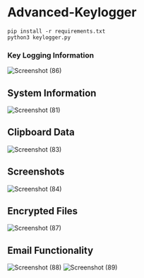 # Advanced-Keylogger
```
pip install -r requirements.txt
python3 keylogger.py
```

### Key Logging Information

![Screenshot (86)](https://user-images.githubusercontent.com/63743496/130329772-535b4926-ad6b-4d34-b731-b88adc3bfff8.png)

## System Information

![Screenshot (81)](https://user-images.githubusercontent.com/63743496/130329768-1955665e-8390-4b12-beb4-967cc3d68227.png)

## Clipboard Data

![Screenshot (83)](https://user-images.githubusercontent.com/63743496/130329770-1ced9571-cafc-49ef-9b2f-44d587bb8e85.png)

## Screenshots

![Screenshot (84)](https://user-images.githubusercontent.com/63743496/130329771-98226d1f-d39e-4cba-947f-524a15cf5155.png)

## Encrypted Files

![Screenshot (87)](https://user-images.githubusercontent.com/63743496/130329773-4cdf0e38-bb8d-469a-9e1a-cca809827f9c.png)

## Email Functionality

![Screenshot (88)](https://user-images.githubusercontent.com/63743496/130329774-55550b31-2707-4af7-866a-17fd4aa72f49.png)
![Screenshot (89)](https://user-images.githubusercontent.com/63743496/130329765-f87d61f2-e67f-48b2-a41f-b91a89d3bce5.png)
